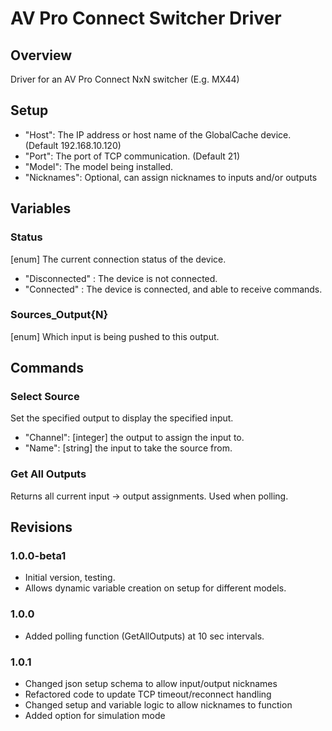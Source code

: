# AV Pro Connect Switcher Driver

## Overview

Driver for an AV Pro Connect NxN switcher (E.g. MX44)

## Setup

- "Host": The IP address or host name of the GlobalCache device. (Default 192.168.10.120)
- "Port": The port of TCP communication. (Default 21)
- "Model": The model being installed.
- "Nicknames": Optional, can assign nicknames to inputs and/or outputs

## Variables

### Status

[enum] The current connection status of the device.
- "Disconnected" : The device is not connected.
- "Connected" : The device is connected, and able to receive commands.

### Sources_Output{N}

[enum] Which input is being pushed to this output.

## Commands

### Select Source
Set the specified output to display the specified input.
- "Channel": [integer] the output to assign the input to.
- "Name": [string] the input to take the source from.

### Get All Outputs
Returns all current input -> output assignments. Used when polling.

## Revisions

### 1.0.0-beta1

- Initial version, testing.
- Allows dynamic variable creation on setup for different models.

### 1.0.0

- Added polling function (GetAllOutputs) at 10 sec intervals.

### 1.0.1

- Changed json setup schema to allow input/output nicknames
- Refactored code to update TCP timeout/reconnect handling
- Changed setup and variable logic to allow nicknames to function
- Added option for simulation mode
